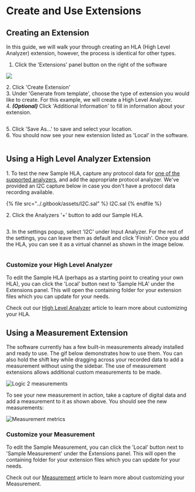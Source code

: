 # Create and Use Extensions

## Creating an Extension

In this guide, we will walk your through creating an HLA (High Level Analyzer) extension, however, the process is identical for other types. &#x20;

1. Click the 'Extensions' panel button on the right of the software

![](<../.gitbook/assets/Screen Shot 2020-05-21 at 3.50.11 PM.png>)

2\. Click 'Create Extension'\
3\. Under 'Generate from template', choose the type of extension you would like to create. For this example, we will create a High Level Analyzer.\
4\. _**(Optional)**_ Click 'Additional Information' to fill in information about your extension.

<div align="center"><img src="../.gitbook/assets/Screen Shot 2020-06-10 at 8.29.50 PM.png" alt=""></div>

5\. Click 'Save As...' to save and select your location.\
6\. You should now see your new extension listed as 'Local' in the software.

<div align="center"><img src="../.gitbook/assets/Screen Shot 2020-06-10 at 8.29.13 PM.png" alt=""></div>

## Using a High Level Analyzer Extension

1\. To test the new Sample HLA, capture any protocol data for [one of the supported analyzers](analyzer-frame-types/), and add the appropriate protocol analyzer. We've provided an I2C capture below in case you don't have a protocol data recording available.

{% file src="../.gitbook/assets/I2C.sal" %}
I2C.sal
{% endfile %}

2\. Click the Analyzers '+' button to add our Sample HLA.&#x20;

<div align="center"><img src="../.gitbook/assets/Screen Shot 2020-06-10 at 8.28.18 PM.png" alt=""></div>

3\. In the settings popup, select 'I2C' under Input Analyzer. For the rest of the settings, you can leave them as default and click 'Finish'. Once you add the HLA, you can see it as a virtual channel as shown in the image below.

<div align="center"><img src="../.gitbook/assets/Screen Shot 2020-06-10 at 8.24.29 PM.png" alt=""></div>

### Customize your High Level Analyzer

To edit the Sample HLA (perhaps as a starting point to creating your own HLA), you can click the 'Local' button next to 'Sample HLA' under the Extensions panel. This will open the containing folder for your extension files which you can update for your needs.&#x20;

Check out our [High Level Analyzer](high-level-analyzer-extensions/) article to learn more about customizing your HLA.

## Using a Measurement Extension

The software currently has a few built-in measurements already installed and ready to use. The gif below demonstrates how to use them. You can also hold the shift key while dragging across your recorded data to add a measurement without using the sidebar. The use of measurement extensions allows additional custom measurements to be made.&#x20;

![Logic 2 measurements](../.gitbook/assets/use_measurement.gif)

To see your new measurement in action, take a capture of digital data and add a measurement to it as shown above. You should see the new measurements:

![Measurement metrics](<../.gitbook/assets/Screen Shot 2020-05-27 at 7.19.26 PM.png>)

### Customize your Measurement <a href="#customize-your-high-level-analyzer" id="customize-your-high-level-analyzer"></a>

‌To edit the Sample Measurement, you can click the 'Local' button next to 'Sample Measurement' under the Extensions panel. This will open the containing folder for your extension files which you can update for your needs.‌

Check out our [Measurement](measurement-extensions/) article to learn more about customizing your Measurement.
